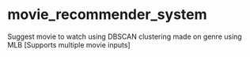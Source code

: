 # movie_recommender_system
Suggest movie to watch using DBSCAN clustering made on genre using MLB [Supports multiple movie inputs]
